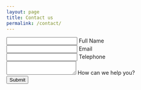 ```yaml
---
layout: page
title: Contact us
permalink: /contact/
---
```


<div class="row mar-top-50">
    <form action="http://kodeplay.us1.list-manage2.com/subscribe/post" method="POST" id="form" class="col s12">
    <input type="hidden" name="u" value="6e6b97bcec6ff8a7445db3971">
    <input type="hidden" name="id" value="4d6ccc6413">
    <!--
    <form class="col s12" action="" method="POST">
    -->
      <div class="row">
        <div class="input-field col s6 pad20">
          <input name="FNAME" id="first_name" type="text" class="validate">
          <label for="FNAME" class="standard_font_estimate">Full Name</label>
          <div id="first_name_e" style="color:red;"></div>
        </div>
        <div class="input-field col s6 pad20">
          <input id="email" name="EMAIL" type="email" class="validate">
          <label for="EMAIL" class="standard_font_estimate">Email</label>
          <div id="email_e" style="color:red;"></div>
        </div>
      </div>
      <div class="row">
        <div class="input-field col s12 pad20">
            <input id="telephone" name="PHONE" type="tel" class="validate">
            <label for="PHONE" class="standard_font_estimate">Telephone</label>
            <div id="telephone_e" style="color:red;"></div>
        </div>
      </div>
      <div class="row">
        <div class="input-field col s12">
          <textarea id="textarea1" name="NEWUNIQUE" class="materialize-textarea"></textarea>
          <label for="NEWUNIQUE" class="standard_font_estimate">How can we help you?</label>
        </div>
      </div>
      <button class="btn waves-effect waves-light" type="button" id="emailLink" name="action">Submit
        <i class="mdi-content-send right"></i>
      </button>
    </form>
   
  </div>
  <script src="https://code.jquery.com/jquery-2.1.1.min.js"></script>
  <script type="text/javascript">
    //$(document).ready(function() {
      //$('select').material_select();
    //});
    $(function () {
      $('#emailLink').on('click', function (event) {
        event.preventDefault();
        //var email1 = 'aaron@kodeplay.com';
        //var subject = 'Request Estimate';
        first_name = $('#first_name').val();
        email = $('#email').val();
        telephone = $('#telephone').val();
        
        $('#first_name_e').html('');
        $('#email_e').html('');
        $('#telephone_e').html('');
        $('#first_name').css({"border-bottom" : "1px solid #9e9e9e", "border-shadow" : "0 0 0 0 solid #9e9e9e"});
        $('#email').css({"border-bottom" : "1px solid #9e9e9e", "border-shadow" : "0 0 0 0 solid #9e9e9e"});
        $('#telephone').css({"border-bottom" : "1px solid #9e9e9e", "border-shadow" : "0 0 0 0 solid #9e9e9e"});
        if(first_name == ''){
          $('#first_name').css({"border-bottom" : "1px solid red", "border-shadow" : "0 1px 0 0 solid red"});
          $('#first_name_e').html('Please Enter Full Name');
          return false;
        }
        if(email == ''){
          $('#email').css({"border-bottom" : "1px solid red", "border-shadow" : "0 1px 0 0 solid red"});
          $('#email_e').html('Please Enter Email');
          return false;
        }
        email_val = validateEmail(email);
        if(email_val === false){
          $('#email').css({"border-bottom" : "1px solid red", "border-shadow" : "0 1px 0 0 solid red"});
          $('#email_e').html('Please Enter valid Email');
          return false;
        }
        if(telephone == ''){
          $('#telephone').css({"border-bottom" : "1px solid red", "border-shadow" : "0 1px 0 0 solid red"});
          $('#telephone_e').html('Please Enter Telephone Number');
          return false;
        }
        var phoneNum = telephone.replace(/[^\d]/g, '');
        if(phoneNum.length >= 10 && phoneNum.length < 12) {  
        } else {
          $('#telephone').css({"border-bottom" : "1px solid red", "border-shadow" : "0 1px 0 0 solid red"});
          $('#telephone_e').html('Please Enter valid Telephone Number');
          return false;
        }
        $('#form').submit();
        //body_content = 'Name : ' + first_name + '%0D%0A';
        //body_content += 'Email : ' + email + '%0D%0A';
        //body_content += 'Phone : ' + telephone + '%0D%0A';
        //body_content += 'Explain us about this product or service : ' + textarea1 + '%0D%0A';
        //body_content += 'who are your users ? which new job will they be able to do when you launch ? : ' + textarea2 + '%0D%0A';
        //body_content += 'What is new and unique about this product or service ? what is your unique selling proposition and which advantage do you have over your competition ? : ' + textarea3 + '%0D%0A';
        //body_content += 'Estimated project time/cost : ' + estimate_time + '%0D%0A';
        //body_content += 'How did you hear about Kodeplay ? : ' + text1 + '%0D%0A';
        //body_content += 'Your timezone : ' + text2 + '%0D%0A';
        //var emailBody = body_content;
        //var emailBody = 'Some blah%0D%0ASome blah';
        //window.location = 'mailto:' + email1 + '?subject=' + subject + '&body=' +   emailBody;
      });
    });
    function validateEmail(email) {
      var re = /^([\w-]+(?:\.[\w-]+)*)@((?:[\w-]+\.)*\w[\w-]{0,66})\.([a-z]{2,6}(?:\.[a-z]{2})?)$/i;
      return re.test(email);
    }
    function phonenumber(inputtxt){  
      var phoneno = /^\d{10}$/;  
      if(inputtxt.value.match(phoneno)){  
        return true;  
      } else {  
        return false;  
      }  
    }
  </script>
